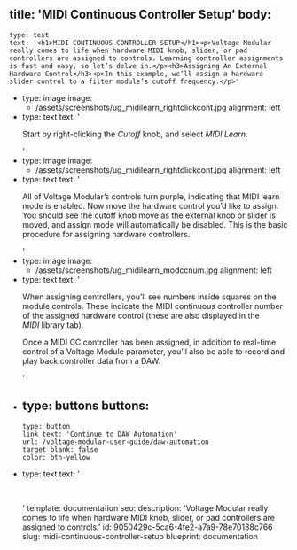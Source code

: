 title: 'MIDI Continuous Controller Setup'
body:
  -
    type: text
    text: '<h1>MIDI CONTINUOUS CONTROLLER SETUP</h1><p>Voltage Modular really comes to life when hardware MIDI knob, slider, or pad controllers are assigned to controls. Learning controller assignments is fast and easy, so let’s delve in.</p><h3>Assigning An External Hardware Control</h3><p>In this example, we’ll assign a hardware slider control to a filter module’s cutoff frequency.</p>'
  -
    type: image
    image:
      - /assets/screenshots/ug_midilearn_rightclickcont.jpg
    alignment: left
  -
    type: text
    text: '<p>Start by right-clicking the <em>Cutoff</em>&nbsp;knob, and select <em>MIDI Learn</em>.</p>'
  -
    type: image
    image:
      - /assets/screenshots/ug_midilearn_rightclickcont.jpg
    alignment: left
  -
    type: text
    text: '<p>All of Voltage Modular’s controls turn purple, indicating that MIDI learn mode is enabled. Now move the hardware control you’d like to assign. You should see the cutoff knob move as the external knob or slider is moved, and assign mode will automatically be disabled. This is the basic procedure for assigning hardware controllers.</p>'
  -
    type: image
    image:
      - /assets/screenshots/ug_midilearn_modccnum.jpg
    alignment: left
  -
    type: text
    text: '<p>When assigning controllers, you’ll see numbers inside squares on the module controls. These indicate the MIDI continuous controller number of the assigned hardware control (these are also displayed in the <em>MIDI</em>&nbsp;library tab).</p><p>Once a MIDI CC controller has been assigned, in addition to real-time control of a Voltage Module parameter, you’ll also be able to record and play back controller data from a DAW.</p>'
  -
    type: buttons
    buttons:
      -
        type: button
        link_text: 'Continue to DAW Automation'
        url: /voltage-modular-user-guide/daw-automation
        target_blank: false
        color: btn-yellow
  -
    type: text
    text: '<p><br></p>'
template: documentation
seo:
  description: 'Voltage Modular really comes to life when hardware MIDI knob, slider, or pad controllers are assigned to controls.'
id: 9050429c-5ca6-4fe2-a7a9-78e70138c766
slug: midi-continuous-controller-setup
blueprint: documentation
